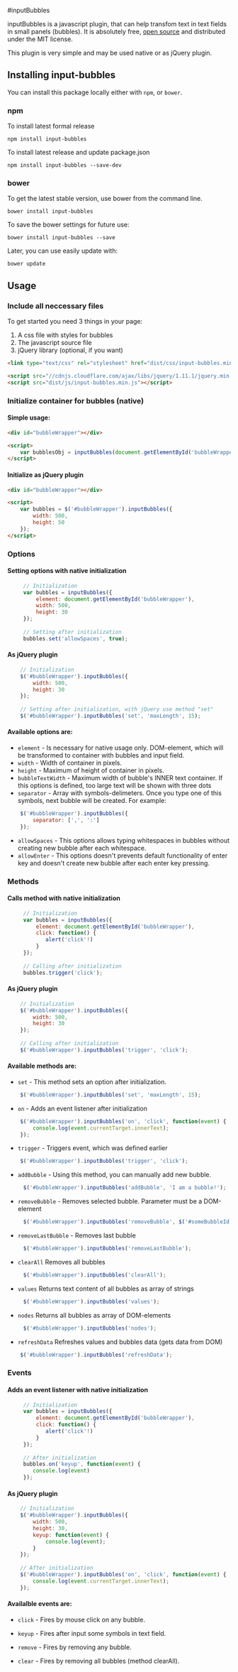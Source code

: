#inputBubbles

inputBubbles is a javascript plugin, that can help transfom text in text fields in small panels (bubbles). It is absolutely free, [open source](https://github.com/lutaev/inputBubbles) and distributed under the MIT license.

 This plugin is very simple and may be used native or as jQuery plugin. 

 
 
## Installing input-bubbles 

You can install this package locally either with `npm`, or `bower`. 

### npm

To install latest formal release 
```shell
npm install input-bubbles
```

To install latest release and update package.json
```shell
npm install input-bubbles --save-dev
```

### bower

To get the latest stable version, use bower from the command line.
```shell
bower install input-bubbles
```

To save the bower settings for future use:
```shell
bower install input-bubbles --save
```

Later, you can use easily update with:
```shell
bower update
```



## Usage

### Include all neccessary files
To get started you need 3 things in your page:
 1. A css file with styles for bubbles
 2. The javascript source file
 3. jQuery library (optional, if you want)
 
```html
<link type="text/css" rel="stylesheet" href="dist/css/input-bubbles.min.css">

<script src="//cdnjs.cloudflare.com/ajax/libs/jquery/1.11.1/jquery.min.js"></script>
<script src="dist/js/input-bubbles.min.js"></script>
```



### Initialize container for bubbles (native)

#### Simple usage:

```html
<div id="bubbleWrapper"></div>

<script>
    var bubblesObj = inputBubbles(document.getElementById('bubbleWrapper'));
</script>
```

#### Initialize as jQuery plugin

```html
<div id="bubbleWrapper"></div>

<script>
    var bubbles = $('#bubbleWrapper').inputBubbles({
        width: 500,
        height: 50
    });
</script>
```



### Options

#### Setting options with native initialization
```javascript
     // Initialization
     var bubbles = inputBubbles({
         element: document.getElementById('bubbleWrapper'),   
         width: 500,
         height: 30
     });
     
     // Setting after initialization
     bubbles.set('allowSpaces', true);
 ```
 
#### As jQuery plugin
```javascript
    // Initialization
    $('#bubbleWrapper').inputBubbles({ 
        width: 500,
        height: 30
    });
      
    // Setting after initialization, with jQuery use method "set"
    $('#bubbleWrapper').inputBubbles('set', 'maxLength', 15);
```

#### Available options are:

 * `element` - Is necessary for native usage only. DOM-element, which will be transformed to container with bubbles and input field.
 * `width` - Width of container in pixels.
 * `height` - Maximum of height of container in pixels.
 * `bubbleTextWidth` - Maximum width of bubble's INNER text container. If this options is defined, too large text will be shown with three dots
 * `separator` - Array with symbols-delimeters. Once you type one of this symbols, next bubble will be created. For example: 
 
 ```javascript
     $('#bubbleWrapper').inputBubbles({
         separator: [',', ':']
     });
 ```
 
 * `allowSpaces` - This options allows typing whitespaces in bubbles without creating new bubble after each whitespace.
 * `allowEnter` - This options doesn't prevents default functionality of enter key and doesn't create new bubble after each enter key pressing.
 
 
### Methods

#### Calls method with native initialization
```javascript
     // Initialization
     var bubbles = inputBubbles({
         element: document.getElementById('bubbleWrapper'),
         click: function() {
            alert('click'!)
         }
     });
     
     // Calling after initialization
     bubbles.trigger('click');
 ```
 
#### As jQuery plugin
```javascript
    // Initialization
    $('#bubbleWrapper').inputBubbles({ 
        width: 500,
        height: 30
    });
      
    // Calling after initialization
    $('#bubbleWrapper').inputBubbles('trigger', 'click');
``` 
 
#### Available methods are:

 * `set` - This method sets an option after initialization.
 
 ```javascript
     $('#bubbleWrapper').inputBubbles('set', 'maxLength', 15);
 ```
 
 * `on` - Adds an event listener after initialization
 
 ```javascript
     $('#bubbleWrapper').inputBubbles('on', 'click', function(event) {
         console.log(event.currentTarget.innerText);   
     });
 ```
 
 * `trigger` - Triggers event, which was defined earlier
 
 ```javascript
     $('#bubbleWrapper').inputBubbles('trigger', 'click');
 ```
 
 * `addBubble` - Using this method, you can manually add new bubble. 
 
 ```javascript
      $('#bubbleWrapper').inputBubbles('addBubble', 'I am a bubble!');
 ```
 
 * `removeBubble` - Removes selected bubble. Parameter must be a DOM-element
 
 ```javascript
      $('#bubbleWrapper').inputBubbles('removeBubble', $('#someBubbleId')[0]);        
 ```  
 
 * `removeLastBubble` - Removes last bubble
 
 ```javascript
      $('#bubbleWrapper').inputBubbles('removeLastBubble');
 ```  
 
 * `clearAll` Removes all bubbles
 
 ```javascript
      $('#bubbleWrapper').inputBubbles('clearAll');
 ```
 
 * `values` Returns text content of all bubbles as array of strings
 
 ```javascript
      $('#bubbleWrapper').inputBubbles('values');
 ```
 
 * `nodes` Returns all bubbles as array of DOM-elements
 
 ```javascript
      $('#bubbleWrapper').inputBubbles('nodes');
 ```
 
 * `refreshData` Refreshes values and bubbles data (gets data from DOM)

 ```javascript
     $('#bubbleWrapper').inputBubbles('refreshData');
 ```



### Events

#### Adds an event listener with native initialization
```javascript
     // Initialization
     var bubbles = inputBubbles({
         element: document.getElementById('bubbleWrapper'),
         click: function() {
            alert('click'!)
         }
     });
     
     // After initialization
     bubbles.on('keyup', function(event) {
        console.log(event)
     });
 ```
 
#### As jQuery plugin
```javascript
    // Initialization
    $('#bubbleWrapper').inputBubbles({ 
        width: 500,
        height: 30,
        keyup: function(event) {
            console.log(event);    
        }
    });
      
    // After initialization
    $('#bubbleWrapper').inputBubbles('on', 'click', function(event) {
        console.log(event.currentTarget.innerText);   
    });
``` 

#### Availalble events are:

 * `click` - Fires by mouse click on any bubble.
 
 * `keyup` - Fires after input some symbols in text field.
 
 * `remove` - Fires by removing any bubble.
 
 * `clear` - Fires by removing all bubbles (method clearAll).




